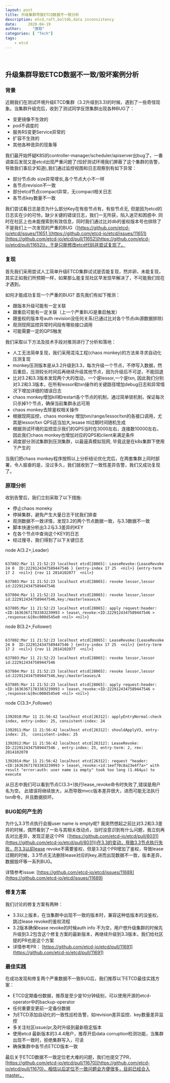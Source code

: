 ```yaml
---
layout: post
title: 升级集群导致ETCD数据不一致分析
description: etcd,raft,boltdb,data inconsistency
date:     2020-04-19
author:     "唐聪"
categories: [ "Tech"]
tags:
    - etcd
---
```


​

## 升级集群导致ETCD数据不一致/毁坏案例分析

### 背景

近期我们在测试环境升级ETCD集群（3.2升级到3.3)的时候，遇到了一些奇怪现象。当集群升级完后，收到了测试同学反馈集群出现各种BUG了：

- 变更镜像不生效的
- pod不调度的
- 服务RS变更Service异常的
- 扩容不生效的
- 其他各种诡异的现象等

我们最开始怀疑K8S的controller-manager/scheduler/apiserver出bug了，一番调查后发现又是etcd出现严重问题了(恰好测试环境我们屏蔽了这个集群的告警，导致我们事后才知道),我们通过监控视图和日志观察到有如下异常：

- 部分节点db size异常增长,各个节点大小不一样
- 各节点revision不一致
- 部分etcd节点compact异常，无compact相关日志
- 各节点key数量不一致

我们尝试看日志是否为什么部分Key在有些节点有，有些节点无, 但是因为etcd的日志实在少的可怜，缺少关键的错误日志，我们一无所获，陷入迷茫和困惑中. 同时在社区上也未能搜索到有效信息，同时我们通过比对db的鉴权版本号也排除了不是我们上一次发现的严重的BUG（[https://github.com/etcd-io/etcd/issues/11651,](https://github.com/etcd-io/etcd/issues/11651)[https://github.com/etcd-io/etcd/pull/11652](https://github.com/etcd-io/etcd/pull/11652))，于是只能修改etcd代码并尝试复现了。

### 复现

首先我们采用尝试人工简单升级ETCD集群试试是否能复现，然并卵，未能复现，其实正如我们所预期一样，如果那么能复现社区早发现早解决了，不可能我们现在才遇到。

如何才能成功复现一个严重的BUG? 首先我们有如下推测：

- 跟版本升级可能有一定关联
- 跟重启可能有一定关联（上一个严重BUG是重启触发）
- 跟鉴权的版本号auth revision没任何关系(已通过比对各个节点db源数据排除)
- 观测现网监控异常时间段有哪些接口调用
- 可能需要一定的QPS触发

我们采取以下方法及技术手段对推测进行了分析和落地：

- 人工无法简单复现，我们采用混沌工程(chaos monkey)的方法来寻求自动化压测复现
- monkey压测版本是从3.2升级到3.3，每次升级一个节点，不停写入数据，然后重启，压测较长时间后再继续升级其他节点，因为升级后不可逆，不能回退
- 比对3.2和3.3版本发现两个大的改动，一个是lessor,一个是txn, 因此我们分别对3.2和3.3版本，在所有lessor和txn操作的关键路径增加debug日志和异常情况下增加详细的错误日志
- chaos monkey增加kill和restart各个节点的机制，通过简单锁机制，保证每次只杀掉1个节点，确保当前集群永远可用
- chaos monkey去除鉴权相关操作
- 根据现网监控，chaos monkey 增加txn/range/lessor/txn的各接口调用，尤其是lessor/txn QPS适当加大,lesase ttl过期时间随机生成
- 根据测试环境的监控显示我们的QPS当时在3000左右，连接数10000左右，因此我们chaos monkey也增加对应的QPS和client来满足条件
- 调度部分测试集群到压测集群，以最逼真模拟现网, 毕竟这是在k8s集群下使用下产生的

当我们把chaos monkey程序按照以上分析结论优化完后，在两套集群上同时部署，令人振奋的是，没过多久，我们就收到了一致性差异告警，我们又成功复现了。

### 原理分析

收到告警后，我们立刻采取了以下措施:

- 停止chaos moneky
- 停掉集群，避免产生大量日志干扰我们排查
- 观测数据不一致详情，发现3.2的两个节点数据一致，与3.3数据不一致
- 脚本快速分析出3.2与3.3差异的KEY
- 在各个节点中查询这个KEY的日志
- 经过搜寻，我们得到了以下关键日志

node A(3.2+,Leader)

```

637802:Mar 11 21:52:23 localhost etcd[28065]: LeaseRevoke:{LeaseRevoke 24 0  ID:2229124347589447546 } {entry-index 17 25  <nil>} {entry-term 17 2  <nil>} {rev 11 2014102077  <nil>}

637803:Mar 11 21:52:23 localhost etcd[28065]: revoke lessor,lessor id:2229124347589447546

637804:Mar 11 21:52:23 localhost etcd[28065]: revoke lessor,lessor id:2229124347589447546,key:/masterleases/A

637805:Mar 11 21:52:23 localhost etcd[28065]: apply request:header:<ID:16363671783383239993 > lease\_revoke:<ID:2229124347589447546 > ,response:&{0xc000d545e0 <nil> <nil>}

```

node B(3.2+,Follower)

```

637802:Mar 11 21:52:23 localhost etcd[28065]: LeaseRevoke:{LeaseRevoke 24 0  ID:2229124347589447546 } {entry-index 17 25  <nil>} {entry-term 17 2  <nil>} {rev 11 2014102077  <nil>}

637803:Mar 11 21:52:23 localhost etcd[28065]: revoke lessor,lessor id:2229124347589447546

637804:Mar 11 21:52:23 localhost etcd[28065]: revoke lessor,lessor id:2229124347589447546,key:/masterleases/A

637805:Mar 11 21:52:23 localhost etcd[28065]: apply request:header:<ID:16363671783383239993 > lease\_revoke:<ID:2229124347589447546 > ,response:&{0xc000d545e0 <nil> <nil>}

```

node C(3.3+,Follower)

```

1392010:Mar 11 21:56:42 localhost etcd[26312]: applyEntryNormal:check index, entry-index: 25, consistent-index: 24

1392011:Mar 11 21:56:42 localhost etcd[26312]: shouldApplyV3, entry-index: 25,  consistent-index: 25

1392012:Mar 11 21:56:42 localhost etcd[26312]: LeaseRevoke: ID:2229124347589447546 , entry-index: 25, entry-term: 2, rev: 2014102070

1392014:Mar 11 21:56:42 localhost etcd[26312]: request "header:<ID:16363671783383239993 > lease\_revoke:<id:1eef70c8a23e4f7a>" with result "error:auth: user name is empty" took too long (1.464µs) to execute

```

从日志中我们可以看到节点C(3.3+)执行lease\_revoke命令时失败了,错误是用户名为空。 此错误将继续放大，从而导致mvcc版本差异很大，进而可能无法执行txn命令，并且数据损坏。

### BUG如何产生的

为什么3.3节点执行会报user name is empty呢? 我突然想起之前比对3.2和3.3差异的时候，偶然看到了一处与其相关改动点，当时没意识到有什么问题，我立刻再去对比差异，发现正是这个PR（[https://github.com/etcd-io/etcd/pull/8031](https://github.com/etcd-io/etcd/pull/8031))在3.3的变动，导致3.3节点执行失败，在3.3以前lease revoke不需要鉴权，但是3.3这个PR增加了鉴权，导致lease过期的时候，3.3节点无法删除lease对应的key,进而出现数据不一致，版本差异，数据毁坏等一系列BUG。

详情参考issue: [https://github.com/etcd-io/etcd/issues/11689](https://github.com/etcd-io/etcd/issues/11689)

### 修复方案

我们讨论的修复方案有两种：

- 3.3以上版本，在当集群中出现不一致的版本时，兼容这种低版本的没鉴权，跳过lease revoke的鉴权流程
- 3.2版本确保lease revoke的时候auth info 不为空，用户想升级集群的时候先升级到3.2包含这个修复方案的最新版本，再继续升级到3.3版本，我们给社区提的PR也是这个方案
- 详情参考PR： [https://github.com/etcd-io/etcd/pull/11691](https://github.com/etcd-io/etcd/pull/11691)

### 最佳实践

在成功发现和修复两个严重数据不一致BUG后，我们推荐以下ETCD最佳实践方案：

- ETCD定期备份数据，推荐是至少是10分钟级别，可以使用开源的etcd-operator中的backup-operator
- 任何重要变更前一定备份数据
- 为ETCD添加自动化的一致性巡检告警，如revision差异监控、key数量差异监控
- 多关注社区issue/pr,及时升级到最新稳定版本
- 使用etcd 最新版本的3.4.4用户，推荐开启data corruption检测功能，当集群出现不一致时，拒绝集群写入，可读
- 确保集群中各节点ETCD版本一致

 最后关于ETCD数据不一致定位老大难的问题，我们也提交了PR，[https://github.com/etcd-io/etcd/pull/11670](https://github.com/etcd-io/etcd/pull/11670)，相信以后定位不一致问题会方便很多，目前已经合入master。